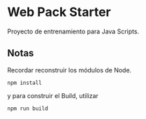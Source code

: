 # Web Pack Starter
Proyecto de entrenamiento para Java Scripts.

## Notas
Recordar reconstruir los módulos de Node.
```
npm install
```

y para construir el Build, utilizar

```
npm run build
```
